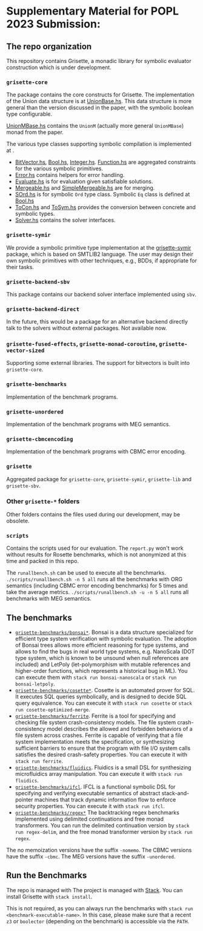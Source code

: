 # Supplementary Material for POPL 2023 Submission: 



## The repo organization
This repository contains Grisette, a monadic library for symbolic evaluator construction
which is under development.

### `grisette-core` 
The [](grisette-core) package contains the core constructs for Grisette.
The implementation of the Union data structure is at
[UnionBase.hs](grisette-core/src/Grisette/Core/Data/UnionBase.hs).
This data structure is more general than the version discussed in the paper,
with the symbolic boolean type configurable.


[UnionMBase.hs](grisette-core/src/Grisette/Core/Control/Monad/UnionMBase.hs) contains the `UnionM` (actually more general `UnionMBase`) monad from the paper.

The various type classes supporting symbolic compilation is implemented at [](grisette-core/src/Grisette/Core/Data/Class).
- [BitVector.hs](grisette-core/src/Grisette/Core/Data/Class/BitVector.hs), [Bool.hs](grisette-core/src/Grisette/Core/Data/Class/Bool.hs), [Integer.hs](grisette-core/src/Grisette/Core/Data/Class/Integer.hs). [Function.hs](grisette-core/src/Grisette/Core/Data/Class/Function.hs) are aggregated constraints for the various symbolic primitives.
- [Error.hs](grisette-core/src/Grisette/Core/Data/Class/Error.hs) contains helpers for error handling.
- [Evaluate.hs](grisette-core/src/Grisette/Core/Data/Class/Evaluate.hs) is for evaluation given satisfiable solutions.
- [Mergeable.hs](grisette-core/src/Grisette/Core/Data/Class/Mergeable.hs) and [SimpleMergeable.hs](grisette-core/src/Grisette/Core/Data/Class/SimpleMergeable.hs) are for merging.
- [SOrd.hs](grisette-core/src/Grisette/Core/Data/Class/SOrd.hs) is for symbolic `Ord` type class. Symbolic `Eq` class is defined at [Bool.hs](grisette-core/src/Grisette/Core/Data/Class/Bool.hs)
- [ToCon.hs](grisette-core/src/Grisette/Core/Data/Class/ToCon.hs) and [ToSym.hs](grisette-core/src/Grisette/Core/Data/Class/ToSym.hs) provides the conversion between concrete and symbolic types.
- [Solver.hs](grisette-core/src/Grisette/Core/Data/Class/Solver.hs) contains the solver interfaces.

### `grisette-symir`
We provide a symbolic primitive type implementation at the [grisette-symir](grisette-symir) package, which is based on SMTLIB2 language.
The user may design their own symbolic primitives with other techniques, e.g., BDDs, if appropriate for their tasks.

### `grisette-backend-sbv`
This package contains our backend solver interface implemented using `sbv`.

### `grisette-backend-direct`
In the future, this would be a package for an alternative backend directly talk to the solvers without external packages. Not available now.

### `grisette-fused-effects`, `grisette-monad-coroutine`, `grisette-vector-sized`
Supporting some external libraries.
The support for bitvectors is built into `grisette-core`.

### `grisette-benchmarks`
Implementation of the benchmark programs.

### `grisette-unordered`
Implementation of the benchmark programs with MEG semantics.

### `grisette-cbmcencoding`
Implementation of the benchmark programs with CBMC error encoding.

### `grisette`
Aggregated package for `grisette-core`, `grisette-symir`, `grisette-lib` and `grisette-sbv`.

### Other `grisette-*` folders
Other folders contains the files used during our development, may be obsolete.

### `scripts`
Contains the scripts used for our evaluation.
The `report.py` won't work without results for Rosette benchmarks, which is not anonymized at this time and packed in this repo.

The `runallbench.sh` can be used to execute all the benchmarks.
`./scripts/runallbench.sh -n 5 all` runs all the benchmarks with ORG semantics (including CBMC error encoding benchmarks) for 5 times and take the average metrics.
`./scripts/runallbench.sh -u -n 5 all` runs all
benchmarks with MEG semantics.

## The benchmarks
- [`grisette-benchmarks/bonsai*`](grisette-benchmarks/bonsai-lib/). Bonsai is a data structure specialized for efficient type system verification with symbolic evaluation.
The adoption of Bonsai trees allows more efficient reasoning for type systems, and allows to find the bugs in real world type systems,
e.g. NanoScala (DOT type system, which is known to be unsound when null references are included) and LetPoly (let-polymorphism with mutable references and higher-order functions, which represents a historical bug in ML).
You can execute them with `stack run bonsai-nanoscala` or `stack run bonsai-letpoly`.
- [`grisette-benchmarks/cosette*`](grisette-benchmarks/cosette/). Cosette is an automated prover for SQL.
It executes SQL queries symbolically, and is designed to decide SQL query equivalence.
You can execute it with `stack run cosette` or `stack run cosette-optimized-merge`.
- [`grisette-benchmarks/ferrite`](grisette-benchmarks/ferrite/). Ferrite is a tool for specifying and checking file system crash-consistency models. The file system crash-consistency model describes the allowed and forbidden behaviors of a file system across crashes. Ferrite is capable of verifying that a file system implementation meets the specification, or synthesizing sufficient barriers to ensure that the program with file I/O system calls satisfies the desired crash-safety properties.
You can execute it with `stack run ferrite`.
- [`grisette-benchmarks/fluidics`](grisette-benchmarks/fluidics/). Fluidics is a small DSL for synthesizing microfluidics array manipulation.
You can execute it with `stack run fluidics`.
- [`grisette-benchmarks/ifcl`](grisette-benchmarks/ifcl/). IFCL is a functional symbolic DSL for specifying and verifying executable semantics of abstract stack-and-pointer machines that track dynamic information flow to enforce security properties.
You can execute it with `stack run ifcl`.
- [`grisette-benchmarks/regex*`](grisette-benchmarks/regex-common/)
The backtracking regex benchmarks implemented using delimited continuations and free monad transformers.
You can run the delimited continuation version by `stack run regex-delim`, and the free monad transformer version by `stack run regex`.


The no memoization versions have the suffix `-nomemo`. The CBMC versions have the suffix `-cbmc`. The MEG versions have the suffix `-unordered`.


## Run the Benchmarks

The repo is managed with The project is managed with [Stack](https://docs.haskellstack.org/en/stable/README/).
You can install Grisette with `stack install`.

This is not required, as you can always run the benchmarks with `stack run <benchmark-executable-name>`.
In this case, please make sure that a recent `z3` or `boolector` (depending on the benchmark) is accessible via the `PATH`.



